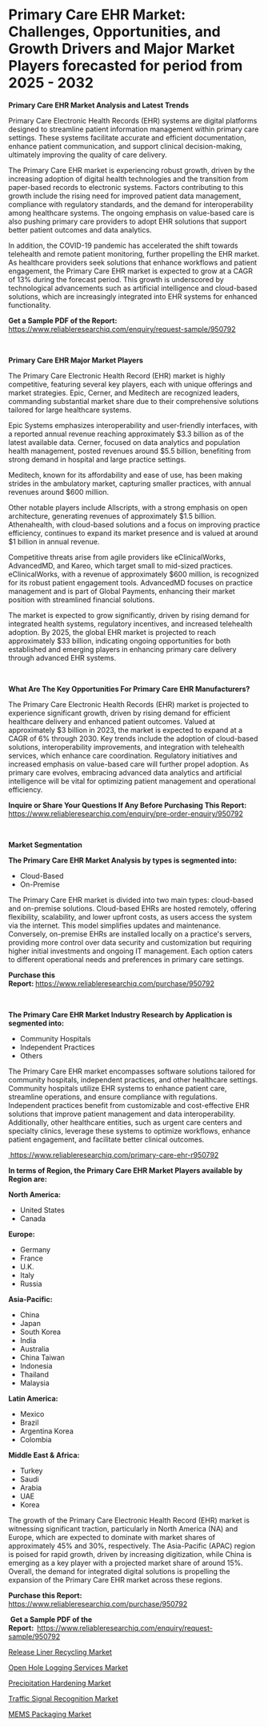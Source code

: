 <p><h1>Primary Care EHR Market: Challenges, Opportunities, and Growth Drivers and Major Market Players forecasted for period from 2025 - 2032</h1></p><p><strong>Primary Care EHR Market Analysis and Latest Trends</strong></p>
<p><p>Primary Care Electronic Health Records (EHR) systems are digital platforms designed to streamline patient information management within primary care settings. These systems facilitate accurate and efficient documentation, enhance patient communication, and support clinical decision-making, ultimately improving the quality of care delivery.</p><p>The Primary Care EHR market is experiencing robust growth, driven by the increasing adoption of digital health technologies and the transition from paper-based records to electronic systems. Factors contributing to this growth include the rising need for improved patient data management, compliance with regulatory standards, and the demand for interoperability among healthcare systems. The ongoing emphasis on value-based care is also pushing primary care providers to adopt EHR solutions that support better patient outcomes and data analytics.</p><p>In addition, the COVID-19 pandemic has accelerated the shift towards telehealth and remote patient monitoring, further propelling the EHR market. As healthcare providers seek solutions that enhance workflows and patient engagement, the Primary Care EHR market is expected to grow at a CAGR of 13% during the forecast period. This growth is underscored by technological advancements such as artificial intelligence and cloud-based solutions, which are increasingly integrated into EHR systems for enhanced functionality.</p></p>
<p><strong>Get a Sample PDF of the Report:&nbsp;</strong> <a href="https://www.reliableresearchiq.com/enquiry/request-sample/950792?utm_campaign=1896&utm_medium=2&utm_source=Github&utm_content=ia&utm_term=06032025&utm_id=primary-care-ehr">https://www.reliableresearchiq.com/enquiry/request-sample/950792</a></p>
<p>&nbsp;</p>
<p><strong>Primary Care EHR Major Market Players</strong></p>
<p><p>The Primary Care Electronic Health Record (EHR) market is highly competitive, featuring several key players, each with unique offerings and market strategies. Epic, Cerner, and Meditech are recognized leaders, commanding substantial market share due to their comprehensive solutions tailored for large healthcare systems. </p><p>Epic Systems emphasizes interoperability and user-friendly interfaces, with a reported annual revenue reaching approximately $3.3 billion as of the latest available data. Cerner, focused on data analytics and population health management, posted revenues around $5.5 billion, benefiting from strong demand in hospital and large practice settings.</p><p>Meditech, known for its affordability and ease of use, has been making strides in the ambulatory market, capturing smaller practices, with annual revenues around $600 million. </p><p>Other notable players include Allscripts, with a strong emphasis on open architecture, generating revenues of approximately $1.5 billion. Athenahealth, with cloud-based solutions and a focus on improving practice efficiency, continues to expand its market presence and is valued at around $1 billion in annual revenue.</p><p>Competitive threats arise from agile providers like eClinicalWorks, AdvancedMD, and Kareo, which target small to mid-sized practices. eClinicalWorks, with a revenue of approximately $600 million, is recognized for its robust patient engagement tools. AdvancedMD focuses on practice management and is part of Global Payments, enhancing their market position with streamlined financial solutions.</p><p>The market is expected to grow significantly, driven by rising demand for integrated health systems, regulatory incentives, and increased telehealth adoption. By 2025, the global EHR market is projected to reach approximately $33 billion, indicating ongoing opportunities for both established and emerging players in enhancing primary care delivery through advanced EHR systems.</p></p>
<p>&nbsp;</p>
<p><strong>What Are The Key Opportunities For Primary Care EHR Manufacturers?</strong></p>
<p><p>The Primary Care Electronic Health Records (EHR) market is projected to experience significant growth, driven by rising demand for efficient healthcare delivery and enhanced patient outcomes. Valued at approximately $3 billion in 2023, the market is expected to expand at a CAGR of 6% through 2030. Key trends include the adoption of cloud-based solutions, interoperability improvements, and integration with telehealth services, which enhance care coordination. Regulatory initiatives and increased emphasis on value-based care will further propel adoption. As primary care evolves, embracing advanced data analytics and artificial intelligence will be vital for optimizing patient management and operational efficiency.</p></p>
<p><strong>Inquire or Share Your Questions If Any Before Purchasing This Report:</strong> <a href="https://www.reliableresearchiq.com/enquiry/pre-order-enquiry/950792?utm_campaign=1896&utm_medium=2&utm_source=Github&utm_content=ia&utm_term=06032025&utm_id=primary-care-ehr">https://www.reliableresearchiq.com/enquiry/pre-order-enquiry/950792</a></p>
<p>&nbsp;</p>
<p><strong>Market Segmentation</strong></p>
<p><strong>The Primary Care EHR Market Analysis by types is segmented into:</strong></p>
<p><ul><li>Cloud-Based</li><li>On-Premise</li></ul></p>
<p><p>The Primary Care EHR market is divided into two main types: cloud-based and on-premise solutions. Cloud-based EHRs are hosted remotely, offering flexibility, scalability, and lower upfront costs, as users access the system via the internet. This model simplifies updates and maintenance. Conversely, on-premise EHRs are installed locally on a practice's servers, providing more control over data security and customization but requiring higher initial investments and ongoing IT management. Each option caters to different operational needs and preferences in primary care settings.</p></p>
<p><strong>Purchase this Report:&nbsp;</strong><a href="https://www.reliableresearchiq.com/purchase/950792?utm_campaign=1896&utm_medium=2&utm_source=Github&utm_content=ia&utm_term=06032025&utm_id=primary-care-ehr">https://www.reliableresearchiq.com/purchase/950792</a></p>
<p>&nbsp;</p>
<p><strong>The Primary Care EHR Market Industry Research by Application is segmented into:</strong></p>
<p><ul><li>Community Hospitals</li><li>Independent Practices</li><li>Others</li></ul></p>
<p><p>The Primary Care EHR market encompasses software solutions tailored for community hospitals, independent practices, and other healthcare settings. Community hospitals utilize EHR systems to enhance patient care, streamline operations, and ensure compliance with regulations. Independent practices benefit from customizable and cost-effective EHR solutions that improve patient management and data interoperability. Additionally, other healthcare entities, such as urgent care centers and specialty clinics, leverage these systems to optimize workflows, enhance patient engagement, and facilitate better clinical outcomes.</p></p>
<p><a href="https://www.reliableresearchiq.com/primary-care-ehr-r950792?utm_campaign=1896&utm_medium=2&utm_source=Github&utm_content=ia&utm_term=06032025&utm_id=primary-care-ehr">&nbsp;https://www.reliableresearchiq.com/primary-care-ehr-r950792</a></p>
<p><strong>In terms of Region, the Primary Care EHR Market Players available by Region are:</strong></p>
<p>
    <p> <strong> North America: </strong>
        <ul>
            <li>United States</li>
            <li>Canada</li>
        </ul>
        </p> 
    <p> <strong> Europe: </strong>
        <ul>
            <li>Germany</li>
            <li>France</li>
            <li>U.K.</li>
            <li>Italy</li>
            <li>Russia</li>
        </ul>
        </p> 
    <p> <strong> Asia-Pacific: </strong>
        <ul>
            <li>China</li>
            <li>Japan</li>
            <li>South Korea</li>
            <li>India</li>
            <li>Australia</li>
            <li>China Taiwan</li>
            <li>Indonesia</li>
            <li>Thailand</li>
            <li>Malaysia</li>
        </ul>
        </p> 
    <p> <strong> Latin America: </strong>
        <ul>
            <li>Mexico</li>
            <li>Brazil</li>
            <li>Argentina Korea</li>
            <li>Colombia</li>
        </ul>
        </p> 
    <p> <strong> Middle East & Africa: </strong>
        <ul>
            <li>Turkey</li>
            <li>Saudi</li>
            <li>Arabia</li>
            <li>UAE</li>
            <li>Korea</li>
        </ul>
    </p>
    </p>
<p><p>The growth of the Primary Care Electronic Health Record (EHR) market is witnessing significant traction, particularly in North America (NA) and Europe, which are expected to dominate with market shares of approximately 45% and 30%, respectively. The Asia-Pacific (APAC) region is poised for rapid growth, driven by increasing digitization, while China is emerging as a key player with a projected market share of around 15%. Overall, the demand for integrated digital solutions is propelling the expansion of the Primary Care EHR market across these regions.</p></p>
<p><strong>Purchase this Report: </strong><a href="https://www.reliableresearchiq.com/purchase/950792?utm_campaign=1896&utm_medium=2&utm_source=Github&utm_content=ia&utm_term=06032025&utm_id=primary-care-ehr">https://www.reliableresearchiq.com/purchase/950792</a></p>
<p>&nbsp;<strong>Get a Sample PDF of the Report:&nbsp;&nbsp;</strong><a href="https://www.reliableresearchiq.com/enquiry/request-sample/950792?utm_campaign=1896&utm_medium=2&utm_source=Github&utm_content=ia&utm_term=06032025&utm_id=primary-care-ehr">https://www.reliableresearchiq.com/enquiry/request-sample/950792</a></p>
<p><strong></strong></p>
<p><p><a href="https://github.com/bettysbozer/Market-Research-Report-List-1/blob/main/release-liner-recycling-market.md?utm_campaign=1896&utm_medium=2&utm_source=Github&utm_content=ia&utm_term=06032025&utm_id=primary-care-ehr">Release Liner Recycling Market</a></p><p><a href="https://github.com/abbasgwiltke/Market-Research-Report-List-1/blob/main/open-hole-logging-services-market.md?utm_campaign=1896&utm_medium=2&utm_source=Github&utm_content=ia&utm_term=06032025&utm_id=primary-care-ehr">Open Hole Logging Services Market</a></p><p><a href="https://github.com/achilekirwan/Market-Research-Report-List-1/blob/main/precipitation-hardening-market.md?utm_campaign=1896&utm_medium=2&utm_source=Github&utm_content=ia&utm_term=06032025&utm_id=primary-care-ehr">Precipitation Hardening Market</a></p><p><a href="https://github.com/artussavasrv/Market-Research-Report-List-1/blob/main/traffic-signal-recognition-market.md?utm_campaign=1896&utm_medium=2&utm_source=Github&utm_content=ia&utm_term=06032025&utm_id=primary-care-ehr">Traffic Signal Recognition Market</a></p><p><a href="https://github.com/yosenadhler/Market-Research-Report-List-1/blob/main/mems-packaging-market.md?utm_campaign=1896&utm_medium=2&utm_source=Github&utm_content=ia&utm_term=06032025&utm_id=primary-care-ehr">MEMS Packaging Market</a></p></p>